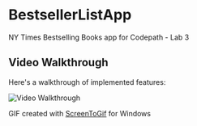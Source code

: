 # BestsellerListApp
NY Times Bestselling Books app for Codepath - Lab 3

## Video Walkthrough

Here's a walkthrough of implemented features:

<img src='https://imgur.com/poVElxb.gif' title='Video Walkthrough' width='' alt='Video Walkthrough' />

<!-- Replace this with whatever GIF tool you used! -->
GIF created with [ScreenToGif](https://www.screentogif.com/) for Windows
